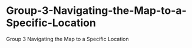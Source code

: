 # Group-3-Navigating-the-Map-to-a-Specific-Location
Group 3 Navigating the Map to a Specific Location
